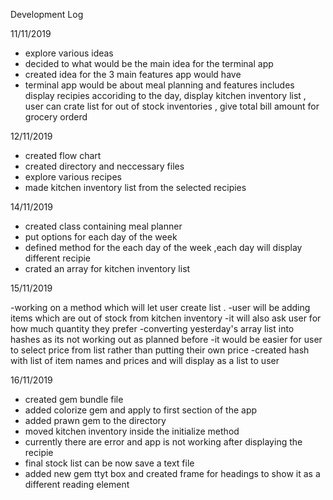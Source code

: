 Development Log 

11/11/2019
- explore various ideas 
- decided  to what would be the main idea for the terminal app 
- created idea for the 3 main features app would have
- terminal app would be about meal planning and features includes display recipies accoriding to the day,
    display kitchen inventory list , user can crate list for out of stock inventories , give total bill amount for grocery orderd

12/11/2019

- created flow chart
- created directory and neccessary files
- explore various recipes 
- made kitchen inventory list from the selected recipies

14/11/2019

- created class containing meal planner
- put options for each day of the week
- defined method for the each day of the week ,each day will display different recipie
- crated an array for kitchen inventory list

15/11/2019

-working on a method which will let user create list .
-user will be adding items which are out of stock from kitchen inventory
-it will also ask user for how much quantity they prefer
-converting yesterday's array list into hashes as its not working out as planned before
-it would be easier for user to select price from list rather than putting their own price
-created hash with list of item names and prices and will display as a  list to user 

16/11/2019

- created gem bundle file 
- added colorize gem and apply to first section of the app
- added prawn gem to the directory
- moved kitchen inventory inside the initialize method
- currently there are error and app is not working after displaying the recipie
- final stock list can be now save a text file
- added new gem ttyt box and created frame for headings to show it as a different reading element






